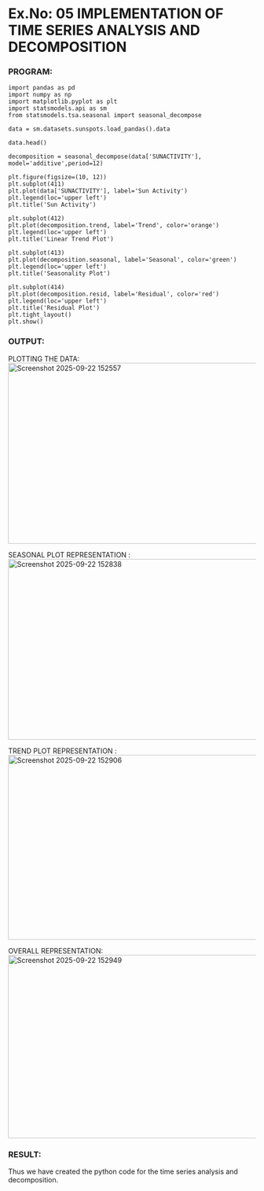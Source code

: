 # Ex.No: 05  IMPLEMENTATION OF TIME SERIES ANALYSIS AND DECOMPOSITION

### PROGRAM:
```
import pandas as pd
import numpy as np
import matplotlib.pyplot as plt
import statsmodels.api as sm
from statsmodels.tsa.seasonal import seasonal_decompose

data = sm.datasets.sunspots.load_pandas().data

data.head()

decomposition = seasonal_decompose(data['SUNACTIVITY'], model='additive',period=12)

plt.figure(figsize=(10, 12))
plt.subplot(411)
plt.plot(data['SUNACTIVITY'], label='Sun Activity')
plt.legend(loc='upper left')
plt.title('Sun Activity')

plt.subplot(412)
plt.plot(decomposition.trend, label='Trend', color='orange')
plt.legend(loc='upper left')
plt.title('Linear Trend Plot')

plt.subplot(413)
plt.plot(decomposition.seasonal, label='Seasonal', color='green')
plt.legend(loc='upper left')
plt.title('Seasonality Plot')

plt.subplot(414)
plt.plot(decomposition.resid, label='Residual', color='red')
plt.legend(loc='upper left')
plt.title('Residual Plot')
plt.tight_layout()
plt.show()

```
### OUTPUT:

PLOTTING THE DATA:
<img width="1225" height="368" alt="Screenshot 2025-09-22 152557" src="https://github.com/user-attachments/assets/2d0c3d93-0dfb-4904-9af4-ca14279cb509" />

SEASONAL PLOT REPRESENTATION :
<img width="1278" height="368" alt="Screenshot 2025-09-22 152838" src="https://github.com/user-attachments/assets/2baac112-a015-4db6-9fc1-e6339315fe1e" />

TREND PLOT REPRESENTATION :
<img width="1284" height="376" alt="Screenshot 2025-09-22 152906" src="https://github.com/user-attachments/assets/2e2602ec-b0a0-4ed9-ae2c-30602fa38aed" />

OVERALL REPRESENTATION:
<img width="1343" height="373" alt="Screenshot 2025-09-22 152949" src="https://github.com/user-attachments/assets/3918a00a-28b2-4f4d-9b4e-8b250f9053f4" />

### RESULT:
Thus we have created the python code for the time series analysis and decomposition.

